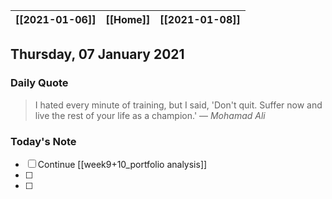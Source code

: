| [[2021-01-06]] | [[Home]] | [[2021-01-08]] |
| :------------: | :------: | :------------: |

## Thursday, 07 January 2021

### Daily Quote
> I hated every minute of training, but I said, 'Don't quit. Suffer now and live the rest of your life as a champion.'
> &mdash; <cite>Mohamad Ali</cite>

### Today's Note

- [ ] Continue [[week9+10_portfolio analysis]]
- [ ] 
- [ ] 